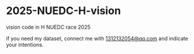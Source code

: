 # 2025-NUEDC-H-vision
vision code in H NUEDC race 2025

if you need my dataset, connect me with 1312132054@qq.com and indicate your intentions.
